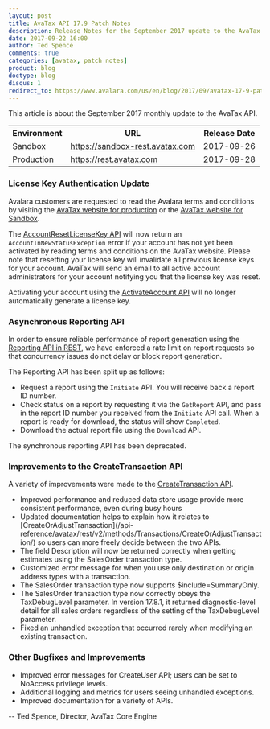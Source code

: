 ```yaml
---
layout: post
title: AvaTax API 17.9 Patch Notes
description: Release Notes for the September 2017 update to the AvaTax API
date: 2017-09-22 16:00
author: Ted Spence
comments: true
categories: [avatax, patch notes]
product: blog
doctype: blog
disqus: 1
redirect_to: https://www.avalara.com/us/en/blog/2017/09/avatax-17-9-patch-notes.html
---
```


This article is about the September 2017 monthly update to the AvaTax API.

<div class="mobile-table">
    <table class="styled-table">
        <tr>
            <th>Environment</th>
            <th>URL</th>
            <th>Release Date</th>
        </tr>
        <tr>
            <td>Sandbox</td>
            <td><a href="https://sandbox-rest.avatax.com">https://sandbox-rest.avatax.com</a></td>
            <td>2017-09-26</td>
        </tr>
        <tr>
            <td>Production</td>
            <td><a href="https://rest.avatax.com">https://rest.avatax.com</a></td>
            <td>2017-09-28</td>
        </tr>
    </table>
</div>

<h3>License Key Authentication Update</h3>

Avalara customers are requested to read the Avalara terms and conditions by visiting the [AvaTax website for production](https://admin.avalara.com) or the [AvaTax website for Sandbox](https://sandbox.admin.avalara.com).

The [AccountResetLicenseKey API](/api-reference/avatax/rest/v2/methods/Accounts/AccountResetLicenseKey/) will now return an `AccountInNewStatusException` error if your account has not yet been activated by reading terms and conditions on the AvaTax website.  Please note that resetting your license key will invalidate all previous license keys for your account.  AvaTax will send an email to all active account administrators for your account notifying you that the license key was reset.

Activating your account using the [ActivateAccount API](/api-reference/avatax/rest/v2/methods/Accounts/ActivateAccount/) will no longer automatically generate a license key.  

<h3>Asynchronous Reporting API</h3>

In order to ensure reliable performance of report generation using the [Reporting API in REST](/api-reference/avatax/rest/v2/methods/Reports/), we have enforced a rate limit on report requests so that concurrency issues do not delay or block report generation.  

The Reporting API has been split up as follows:

* Request a report using the `Initiate` API.  You will receive back a report ID number.
* Check status on a report by requesting it via the `GetReport` API, and pass in the report ID number you received from the `Initiate` API call.  When a report is ready for download, the status will show `Completed`.
* Download the actual report file using the `Download` API.

The synchronous reporting API has been deprecated.

<h3>Improvements to the CreateTransaction API</h3>

A variety of improvements were made to the [CreateTransaction API](/api-reference/avatax/rest/v2/methods/Transactions/CreateTransaction/).  

<ul class="normal">
    <li>Improved performance and reduced data store usage provide more consistent performance, even during busy hours</li>
    <li>Updated documentation helps to explain how it relates to [CreateOrAdjustTransaction](/api-reference/avatax/rest/v2/methods/Transactions/CreateOrAdjustTransaction/) so users can more freely decide between the two APIs.</li>
    <li>The field Description will now be returned correctly when getting estimates using the SalesOrder transaction type.</li>
    <li>Customized error message for when you use only destination or origin address types with a transaction.</li>
    <li>The SalesOrder transaction type now supports $include=SummaryOnly.</li>
    <li>The SalesOrder transaction type now correctly obeys the TaxDebugLevel parameter.  In version 17.8.1, it returned diagnostic-level detail for all sales orders regardless of the setting of the TaxDebugLevel parameter.</li>
    <li>Fixed an unhandled exception that occurred rarely when modifying an existing transaction.</li>
</ul>

<h3>Other Bugfixes and Improvements</h3>

<ul class="normal">
    <li>Improved error messages for CreateUser API; users can be set to NoAccess privilege levels.</li>
    <li>Additional logging and metrics for users seeing unhandled exceptions.</li>
    <li>Improved documentation for a variety of APIs.</li>
</ul>

-- Ted Spence, Director, AvaTax Core Engine
